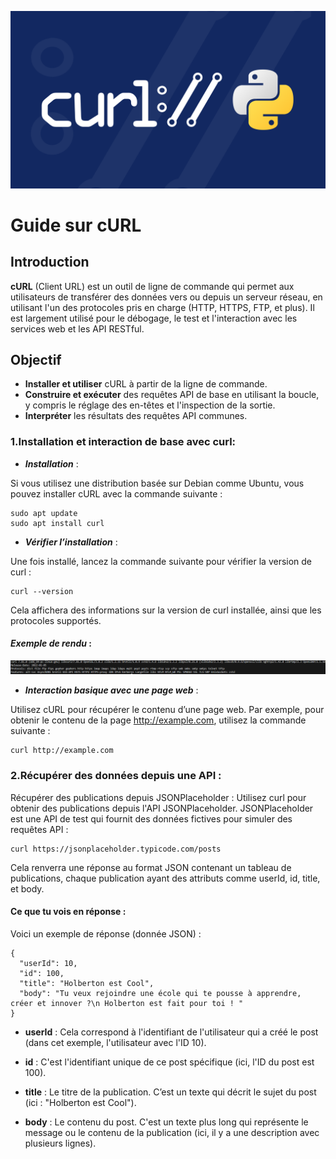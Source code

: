 ![alt text](Curl.png)

# Guide sur cURL

## Introduction
__cURL__ (Client URL) est un outil de ligne de commande qui permet aux utilisateurs de transférer des données vers ou depuis un serveur réseau, en utilisant l'un des protocoles pris en charge (HTTP, HTTPS, FTP, et plus). Il est largement utilisé pour le débogage, le test et l'interaction avec les services web et les API RESTful.

## Objectif

* __Installer et utiliser__ cURL à partir de la ligne de commande.
* __Construire et exécuter__ des requêtes API de base en utilisant la boucle, y compris le réglage des en-têtes et l'inspection de la sortie.
* __Interpréter__ les résultats des requêtes API communes.


### 1.Installation et interaction de base avec curl:

* *__Installation__* :

Si vous utilisez une distribution basée sur Debian comme Ubuntu, vous pouvez installer cURL avec la commande suivante :

```
sudo apt update
sudo apt install curl
```

* *__Vérifier l’installation__* :

Une fois installé, lancez la commande suivante pour vérifier la version de curl :
```
curl --version
```

Cela affichera des informations sur la version de curl installée, ainsi que les protocoles supportés.

#### _Exemple de rendu_ :

![alt text](versio_CURL.png)

* *__Interaction basique avec une page web__*  :

Utilisez cURL pour récupérer le contenu d’une page web. Par exemple, pour obtenir le contenu de la page http://example.com, utilisez la commande suivante :
```
curl http://example.com
```

### 2.Récupérer des données depuis une API :

Récupérer des publications depuis JSONPlaceholder :
Utilisez curl pour obtenir des publications depuis l'API JSONPlaceholder. JSONPlaceholder est une API de test qui fournit des données fictives pour simuler des requêtes API :
```
curl https://jsonplaceholder.typicode.com/posts
```
Cela renverra une réponse au format JSON contenant un tableau de publications, chaque publication ayant des attributs comme userId, id, title, et body.

#### Ce que tu vois en réponse :

Voici un exemple de réponse (donnée JSON) :
```
{
  "userId": 10,
  "id": 100,
  "title": "Holberton est Cool",
  "body": "Tu veux rejoindre une école qui te pousse à apprendre, créer et innover ?\n Holberton est fait pour toi ! "
}
```
* __userId__ : Cela correspond à l'identifiant de l'utilisateur qui a créé le post (dans cet exemple, l'utilisateur avec l'ID 10).

* __id__ : C'est l'identifiant unique de ce post spécifique (ici, l'ID du post est 100).

* __title__ : Le titre de la publication. C’est un texte qui décrit le sujet du post (ici : "Holberton est Cool").

* __body__ : Le contenu du post. C'est un texte plus long qui représente le message ou le contenu de la publication (ici, il y a une description avec plusieurs lignes).
